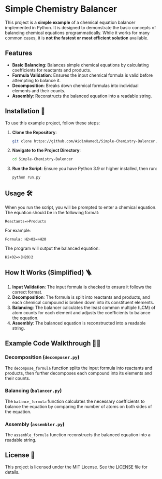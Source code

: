 # Simple Chemistry Balancer

This project is a **simple example** of a chemical equation balancer implemented in Python. It is designed to demonstrate the basic concepts of balancing chemical equations programmatically. While it works for many common cases, it is **not the fastest or most efficient solution** available.

## Features

- **Basic Balancing**: Balances simple chemical equations by calculating coefficients for reactants and products.
- **Formula Validation**: Ensures the input chemical formula is valid before attempting to balance it.
- **Decomposition**: Breaks down chemical formulas into individual elements and their counts.
- **Assembly**: Reconstructs the balanced equation into a readable string.
  
## Installation 🚀 

To use this example project, follow these steps:

1. **Clone the Repository**:
   ```bash
   git clone https://github.com/AidinHamedi/Simple-Chemistry-Balencer.git
   ```

2. **Navigate to the Project Directory**:
   ```bash
   cd Simple-Chemistry-Balencer
   ```

3. **Run the Script**:
   Ensure you have Python 3.9 or higher installed, then run:
   ```bash
   python run.py
   ```


## Usage 🛠️

When you run the script, you will be prompted to enter a chemical equation. The equation should be in the following format:

```
Reactants=>Products
```

For example:
```
Formula: H2+O2=>H2O
```

The program will output the balanced equation:
```
H2+O2=>(H2O)2
```

## How It Works (Simplified) 🪜

1. **Input Validation**: The input formula is checked to ensure it follows the correct format.
2. **Decomposition**: The formula is split into reactants and products, and each chemical compound is broken down into its constituent elements.
3. **Balancing**: The balancer calculates the least common multiple (LCM) of atom counts for each element and adjusts the coefficients to balance the equation.
4. **Assembly**: The balanced equation is reconstructed into a readable string.

## Example Code Walkthrough 🚶‍➡️

### Decomposition (`decomposer.py`)
The `decompose_formula` function splits the input formula into reactants and products, then further decomposes each compound into its elements and their counts.

### Balancing (`balancer.py`)
The `balance_formula` function calculates the necessary coefficients to balance the equation by comparing the number of atoms on both sides of the equation.

### Assembly (`assembler.py`)
The `assemble_formula` function reconstructs the balanced equation into a readable string.

## License 📝
This project is licensed under the MIT License. See the [LICENSE](https://opensource.org/licenses/MIT) file for details.
